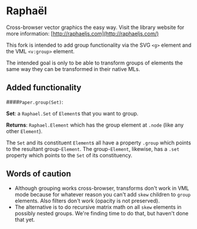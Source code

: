# Raphaël

Cross-browser vector graphics the easy way. Visit the library website for more information: [http://raphaeljs.com](http://raphaeljs.com/)

This fork is intended to add group functionality via the SVG `<g>` element and the VML `<v:group>` element.

The intended goal is only to be able to transform groups of elements the same way they can be transformed in their native MLs.

## Added functionality

####`Paper.group(Set)`:

**Set**: a `Raphael.Set` of `Element`s that you want to group.

**Returns**: `Raphael.Element` which has the group element at `.node` (like any other `Element`).

The `Set` and its constituent `Element`s all have a property `.group` which points to the resultant group-`Element`. The group-`Element`, likewise, has a `.set` property which points to the `Set` of its constituency.

## Words of caution

+ Although grouping works cross-browser, transforms don't work in VML mode because for whatever reason you can't add `skew` children to `group` elements. Also filters don't work (opacity is not preserved).
+ The alternative is to do recursive matrix math on all `skew` elements in possibly nested groups. We're finding time to do that, but haven't done that yet.